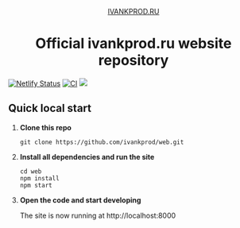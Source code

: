 <p align="center">
  <a href="https://ivankprod.ru/?utm_source=github">IVANKPROD.RU</a>
</p>
<h1 align="center">
  Official ivankprod.ru website repository
</h1>

[![Netlify Status](https://api.netlify.com/api/v1/badges/4fd59566-f2e3-4ed0-8ad3-4726b08e2e45/deploy-status)](https://app.netlify.com/sites/ivankprod-gatsby/deploys)
[![CI](https://github.com/ivankprod/web/actions/workflows/ci.yml/badge.svg)](https://github.com/ivankprod/web/actions/workflows/ci.yml)
[![](https://tokei.rs/b1/github/ivankprod/web?category=code)](https://github.com/ivankprod/web)

## Quick local start

1.  **Clone this repo**
	```shell
	git clone https://github.com/ivankprod/web.git
	```

2.  **Install all dependencies and run the site**
	```shell
	cd web
	npm install
	npm start
	```

3.  **Open the code and start developing**

	The site is now running at http://localhost:8000
